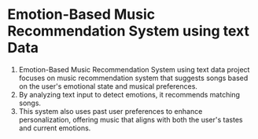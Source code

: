 # Emotion-Based Music Recommendation System using text Data
1. Emotion-Based Music Recommendation System using text data project focuses on music recommendation system that suggests songs based on the user's emotional state and musical preferences. 
2.  By analyzing text input to detect emotions, it recommends matching songs. 
3.  This system also uses past user preferences to enhance personalization, offering music that aligns with both the user's tastes and current emotions.
